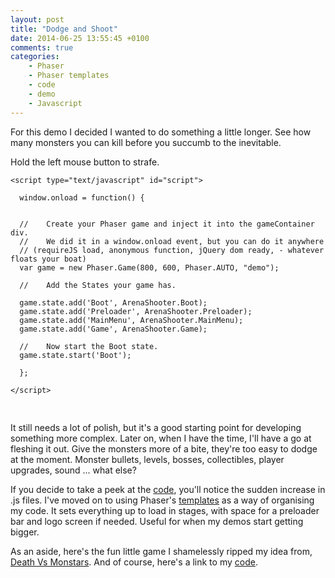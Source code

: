 ```yaml
---
layout: post
title: "Dodge and Shoot"
date: 2014-06-25 13:55:45 +0100
comments: true
categories:
    - Phaser
    - Phaser templates
    - code
    - demo
    - Javascript
---
```


For this demo I decided I wanted to do something a little longer. See how many monsters you can kill before you succumb to the inevitable.

<!--more-->

Hold the left mouse button to strafe.

<script type="text/javascript">
    var path = '../../../../../blog_demos/';
</script>

<div id="demo" class="centre">
    <link rel="stylesheet" type="text/css" href="http://fonts.googleapis.com/css?family=Handlee">
    <script type="text/javascript" src="../../../../../blog_demos/libs/phaser.min.js"></script>
    <script type="text/javascript" src="../../../../../blog_demos/arena_shooter/Boot.js"></script>
    <script type="text/javascript" src="../../../../../blog_demos/arena_shooter/Preloader.js"></script>
    <script type="text/javascript" src="../../../../../blog_demos/arena_shooter/MonsterSpawner.js"></script>
    <script type="text/javascript" src="../../../../../blog_demos/arena_shooter/MainMenu.js"></script>
    <script type="text/javascript" src="../../../../../blog_demos/arena_shooter/Game.js"></script>
    
    <script type="text/javascript" id="script">
      
      window.onload = function() {

      
      //	Create your Phaser game and inject it into the gameContainer div.
      //	We did it in a window.onload event, but you can do it anywhere 
      // (requireJS load, anonymous function, jQuery dom ready, - whatever floats your boat)
      var game = new Phaser.Game(800, 600, Phaser.AUTO, "demo");
      
      //	Add the States your game has.

      game.state.add('Boot', ArenaShooter.Boot);
      game.state.add('Preloader', ArenaShooter.Preloader);
      game.state.add('MainMenu', ArenaShooter.MainMenu);
      game.state.add('Game', ArenaShooter.Game);

      //	Now start the Boot state.
      game.state.start('Boot');
      
      };
      
    </script>
</div>
<pre><br></pre>

It still needs a lot of polish, but it's a good starting point for developing something more complex. Later on, when I have the time, I'll have a go at fleshing it out.  Give the monsters more of a bite, they're too easy to dodge at the moment. Monster bullets, levels, bosses, collectibles, player upgrades, sound ... what else?

If you decide to take a peek at the [code](https://github.com/rieya-uc/blog_demos), you'll notice the sudden increase in .js files. I've moved on to using Phaser's [templates](https://github.com/photonstorm/phaser/tree/master/resources/Project%20Templates) as a way of organising my code. It sets everything up to load in stages, with space for a preloader bar and logo screen if needed. Useful for when my demos start getting bigger.

As an aside, here's the fun little game I shamelessly ripped my idea from, [Death Vs Monstars](http://www.kongregate.com/games/GameReclaim/death-vs-monstars). And of course, here's a link to my [code](https://github.com/rieya-uc/blog_demos).




